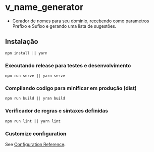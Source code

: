# v_name_generator

 - Gerador de nomes para seu dominio, recebendo como parametros Prefixo e Sufixo e gerando uma lista de sugestões.

## Instalação
```
npm install || yarn
```

### Executando release para testes e desenvolvimento
```
npm run serve || yarn serve
```

### Compilando codigo para minificar em produção (dist)
```
npm run build || yran build
```

### Verificador de regras e sintaxes definidas
```
npm run lint || yarn lint
```

### Customize configuration
See [Configuration Reference](https://cli.vuejs.org/config/).
